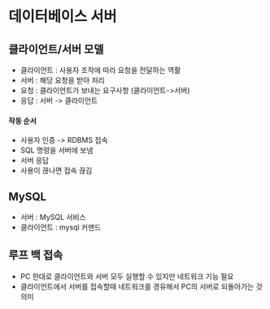 # 데이터베이스 서버
## 클라이언트/서버 모델
* 클라이언트 : 사용자 조작에 따라 요청을 전달하는 역활
* 서버 : 해당 요청을 받아 처리
* 요청 : 클라이언트가 보내는 요구사항 (클라이언트->서버)
* 응답 : 서버 -> 클라이언트

#### 작동 순서
* 사용자 인증 -> RDBMS 접속
* SQL 명령을 서버에 보냄
* 서버 응답
* 사용이 끊나면 접속 끊김


## MySQL 
* 서버 : MySQL 서비스
* 클라이언트 : mysql 커맨드

## 루프 백 접속
* PC 한대로 클라이언트와 서버 모두 실행할 수 있지만 네트워크 기능 필요
* 클라이언트에서 서버를 접속할때 네트워크를 경유해서 PC의 서버로 되돌아가는 것 의미
